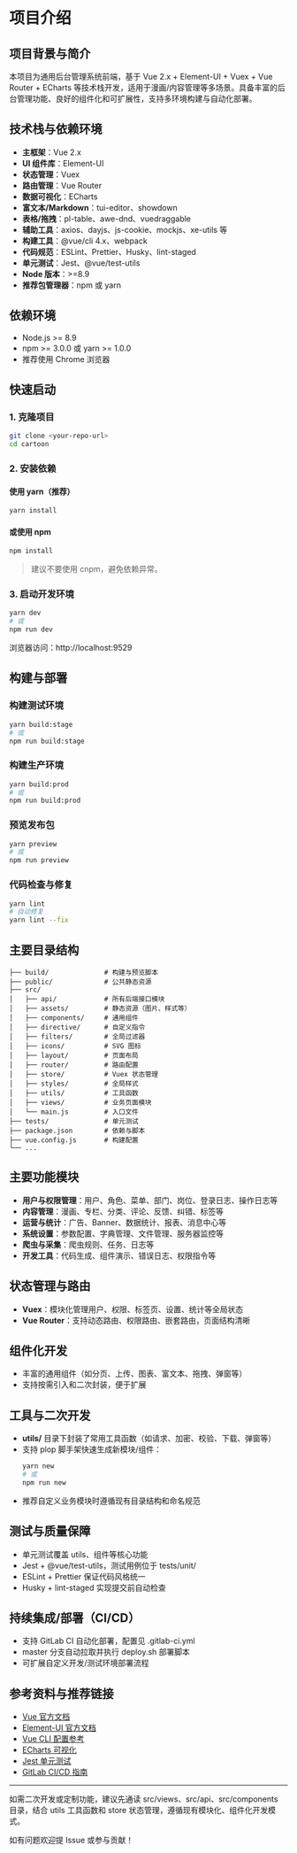 # 项目介绍

## 项目背景与简介

本项目为通用后台管理系统前端，基于 Vue 2.x + Element-UI + Vuex + Vue Router + ECharts 等技术栈开发，适用于漫画/内容管理等多场景。具备丰富的后台管理功能、良好的组件化和可扩展性，支持多环境构建与自动化部署。

## 技术栈与依赖环境

- **主框架**：Vue 2.x
- **UI 组件库**：Element-UI
- **状态管理**：Vuex
- **路由管理**：Vue Router
- **数据可视化**：ECharts
- **富文本/Markdown**：tui-editor、showdown
- **表格/拖拽**：pl-table、awe-dnd、vuedraggable
- **辅助工具**：axios、dayjs、js-cookie、mockjs、xe-utils 等
- **构建工具**：@vue/cli 4.x、webpack
- **代码规范**：ESLint、Prettier、Husky、lint-staged
- **单元测试**：Jest、@vue/test-utils
- **Node 版本**：>=8.9
- **推荐包管理器**：npm 或 yarn

## 依赖环境

- Node.js >= 8.9
- npm >= 3.0.0 或 yarn >= 1.0.0
- 推荐使用 Chrome 浏览器

## 快速启动

### 1. 克隆项目
```bash
git clone <your-repo-url>
cd cartoon
```

### 2. 安装依赖
#### 使用 yarn（推荐）
```bash
yarn install
```
#### 或使用 npm
```bash
npm install
```
> 建议不要使用 cnpm，避免依赖异常。

### 3. 启动开发环境
```bash
yarn dev
# 或
npm run dev
```

浏览器访问：http://localhost:9529

## 构建与部署

### 构建测试环境
```bash
yarn build:stage
# 或
npm run build:stage
```

### 构建生产环境
```bash
yarn build:prod
# 或
npm run build:prod
```

### 预览发布包
```bash
yarn preview
# 或
npm run preview
```

### 代码检查与修复
```bash
yarn lint
# 自动修复
yarn lint --fix
```

## 主要目录结构

```
├── build/              # 构建与预览脚本
├── public/             # 公共静态资源
├── src/
│   ├── api/            # 所有后端接口模块
│   ├── assets/         # 静态资源（图片、样式等）
│   ├── components/     # 通用组件
│   ├── directive/      # 自定义指令
│   ├── filters/        # 全局过滤器
│   ├── icons/          # SVG 图标
│   ├── layout/         # 页面布局
│   ├── router/         # 路由配置
│   ├── store/          # Vuex 状态管理
│   ├── styles/         # 全局样式
│   ├── utils/          # 工具函数
│   ├── views/          # 业务页面模块
│   └── main.js         # 入口文件
├── tests/              # 单元测试
├── package.json        # 依赖与脚本
├── vue.config.js       # 构建配置
└── ...
```

## 主要功能模块

- **用户与权限管理**：用户、角色、菜单、部门、岗位、登录日志、操作日志等
- **内容管理**：漫画、专栏、分类、评论、反馈、纠错、标签等
- **运营与统计**：广告、Banner、数据统计、报表、消息中心等
- **系统设置**：参数配置、字典管理、文件管理、服务器监控等
- **爬虫与采集**：爬虫规则、任务、日志等
- **开发工具**：代码生成、组件演示、错误日志、权限指令等

## 状态管理与路由

- **Vuex**：模块化管理用户、权限、标签页、设置、统计等全局状态
- **Vue Router**：支持动态路由、权限路由、嵌套路由，页面结构清晰

## 组件化开发

- 丰富的通用组件（如分页、上传、图表、富文本、拖拽、弹窗等）
- 支持按需引入和二次封装，便于扩展

## 工具与二次开发

- **utils/** 目录下封装了常用工具函数（如请求、加密、校验、下载、弹窗等）
- 支持 plop 脚手架快速生成新模块/组件：
  ```bash
  yarn new
  # 或
  npm run new
  ```
- 推荐自定义业务模块时遵循现有目录结构和命名规范

## 测试与质量保障

- 单元测试覆盖 utils、组件等核心功能
- Jest + @vue/test-utils，测试用例位于 tests/unit/
- ESLint + Prettier 保证代码风格统一
- Husky + lint-staged 实现提交前自动检查

## 持续集成/部署（CI/CD）

- 支持 GitLab CI 自动化部署，配置见 .gitlab-ci.yml
- master 分支自动拉取并执行 deploy.sh 部署脚本
- 可扩展自定义开发/测试环境部署流程

## 参考资料与推荐链接

- [Vue 官方文档](https://cn.vuejs.org/)
- [Element-UI 官方文档](https://element.eleme.cn/#/zh-CN)
- [Vue CLI 配置参考](https://cli.vuejs.org/zh/config/)
- [ECharts 可视化](https://echarts.apache.org/zh/index.html)
- [Jest 单元测试](https://jestjs.io/)
- [GitLab CI/CD 指南](https://docs.gitlab.com/ee/ci/)

---

如需二次开发或定制功能，建议先通读 src/views、src/api、src/components 目录，结合 utils 工具函数和 store 状态管理，遵循现有模块化、组件化开发模式。

如有问题欢迎提 Issue 或参与贡献！ 